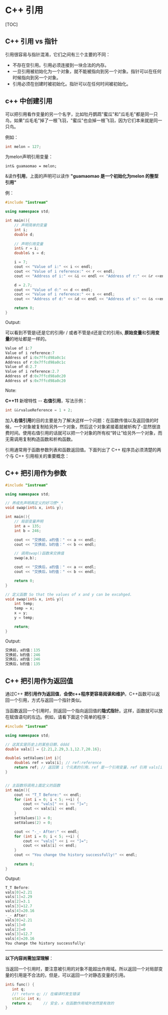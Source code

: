 # C++ 引用



[TOC]



## C++ 引用 vs 指针

引用很容易与指针混淆，它们之间有三个主要的不同：

- 不存在空引用。引用必须连接到一块合法的内存。
- 一旦引用被初始化为一个对象，就不能被指向到另一个对象。指针可以在任何时候指向到另一个对象。
- 引用必须在创建时被初始化。指针可以在任何时间被初始化。

## c++ 中创建引用

可以把引用看作变量的另一个名字，比如牡丹鹦鹉"蜜瓜"和"瓜毛毛"都是同一只鸟，如果"瓜毛毛"掉了一根飞羽，"蜜瓜"也会掉一根飞羽，因为它们本来就是同一只鸟。

例如：

```c++
int melon = 127;
```

为melon声明引用变量：

```
int& guamaomao = melon;
```

&读作**引用**，上面的声明可以读作 **"guamaomao 是一个初始化为melon 的整型引用"**

例：

```c++
#include "iostream"

using namespace std;

int main(){
    // 声明简单的变量
    int i;
    double d;
    
    // 声明引用变量
    int& r = i;
    double& s = d;

    i = 7;
    cout << "Value of i:" << i << endl;
    cout << "Value of i reference:" << r << endl;
    cout << "Address of i:" << &i << endl << "Address of r:" << &r <<endl;

    d = 2.7;
    cout << "Value of d:" << d << endl;
    cout << "Value of i reference:" << s << endl;
    cout << "Address of d:" << &d << endl << "Address of s:" << &s <<endl;

    return 0;
}
```

Output:

可以看到不管是i还是它的引用r / 或者不管是d还是它的引用s, **原始变量**和**引用变量**的地址都是一样的。

```c++
Value of i:7
Value of i reference:7
Address of i:0x7ffcd98a0c1c
Address of r:0x7ffcd98a0c1c
Value of d:2.7
Value of i reference:2.7
Address of d:0x7ffcd98a0c20
Address of s:0x7ffcd98a0c20
```

Note:

**C++11** 新增特性 -- **右值引用**，写法示例：

```c++
int &&rvalueReference = 1 + 2;
```

加入**右值引用**的目的主要是为了解决这样一个问题：在函数传值以及返回值的时候，一个对象被复制给另外一个对象，然后这个对象紧接着就被析构了-显然很浪费时间。使用右值引用的话就可以把一个对象的所有权“转让”给另外一个对象，而无需调用复制构造函数和析构函数。



引用通常用于函数参数列表和函数返回值。下面列出了 C++ 程序员必须清楚的两个与 C++ 引用相关的重要概念：

## C++ 把引用作为参数

```c++
#include "iostream"

using namespace std;

// 养成先声明再定义的好习惯*_*
void swap(int& x, int& y);

int main(){
    // 局部变量声明
    int a = 135;
    int b = 246;

    cout << "交换前，a的值：" << a << endl;
    cout << "交换前，b的值：" << b << endl;

    // 调用swap()函数来交换值
    swap(a,b);

    cout << "交换后，a的值：" << a << endl;
    cout << "交换后，b的值：" << b << endl;

    return 0;
}

// 定义函数 So that the values of x and y can be excahged.
void swap(int& x, int& y){
    int temp;
    temp = x;
    x = y;
    y = temp;

    return;
}
```

Output:

```c++
交换前，a的值：135
交换前，b的值：246
交换后，a的值：246
交换后，b的值：135
```



## C++ 把引用作为返回值

通过C++ **把引用作为返回值**，**会使c++程序更容易阅读和维护**。C++函数可以返回一个引用，方式与返回一个指针类似。

当函数返回一个引用时，则返回一个指向返回值的**隐式指针**。这样，函数就可以放在赋值语句的左边。例如，请看下面这个简单的程序：

```c++
#include "iostream"

using namespace std;

// 这其实是历史上的某些日期，dddd
double vals[] = {2.21,2.29,3.1,12.7,20.16};

double& setValues(int i){
    double& ref = vals[i]; // ref:reference
    return ref; // 返回第 i 个元素的引用，ref 是一个引用变量，ref 引用 vals[i]
}


// 主函数将调用上面定义的函数
int main(){
    cout << "T_T Before:" << endl;
    for (int i = 0; i < 5; ++i) {
        cout << "vals[" << i << "]=";
        cout << vals[i] << endl;
    }
    setValues(1) = 0;
    setValues(2) = 0;

    cout << "-_- After:" << endl;
    for (int i = 0; i < 5; ++i) {
        cout << "vals[" << i << "]=";
        cout << vals[i] << endl;
    }
    cout << "You change the history successfully!" << endl;
    
    return 0;
}
```

Output:

```c++
T_T Before:
vals[0]=2.21
vals[1]=2.29
vals[2]=3.1
vals[3]=12.7
vals[4]=20.16
-_- After:
vals[0]=2.21
vals[1]=0
vals[2]=0
vals[3]=12.7
vals[4]=20.16
You change the history successfully!
```

---

**以下内容尚需加深理解**：

当返回一个引用时，要注意被引用的对象不能超出作用域。所以返回一个对局部变量的引用是不合法的，但是，可以返回一个对静态变量的引用。

```cpp
int& func() {
   int q;
   //! return q; // 在编译时发生错误
   static int x;
   return x;     // 安全，x 在函数作用域外依然是有效的
}
```

